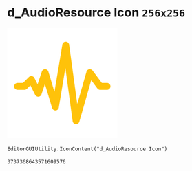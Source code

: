 # d_AudioResource Icon `256x256`
<img src="/img/d_AudioResource%20Icon.png" width=256 height=256>

``` CSharp
EditorGUIUtility.IconContent("d_AudioResource Icon")
```
```
3737368643571609576
```

